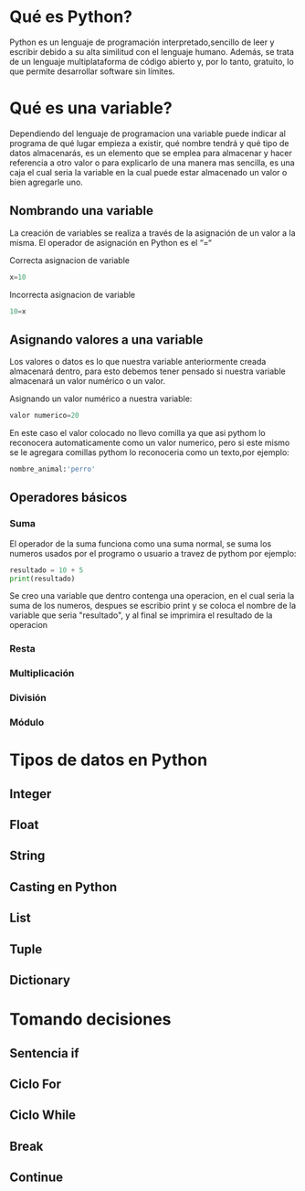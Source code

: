 # Qué es Python?
Python es un lenguaje de programación interpretado,sencillo de leer y escribir debido a su alta similitud con el lenguaje humano. Además, se trata de un lenguaje multiplataforma de código abierto y, por lo tanto, gratuito, lo que permite desarrollar software sin límites.
# Qué es una variable?
Dependiendo del lenguaje de programacion una variable puede indicar al programa de qué lugar empieza a existir, qué nombre tendrá y qué tipo de datos almacenarás, es un elemento que se emplea para almacenar y hacer referencia a otro valor o para explicarlo de una manera mas sencilla, es una caja el cual seria la variable  en la cual puede estar almacenado un valor o bien agregarle uno.
## Nombrando una variable
La creación de variables se realiza a través de la asignación de un valor a la misma. El operador de asignación en Python es el “=“

Correcta asignacion de variable
```python
x=10
```
Incorrecta asignacion de variable
```python
10=x
```
## Asignando valores a una variable
Los valores o datos es lo que nuestra variable anteriormente creada almacenará dentro, para esto debemos tener pensado si nuestra variable almacenará un valor numérico o un valor.

Asignando un valor numérico a nuestra variable:
```python
valor numerico=20
```
En este caso  el valor colocado no llevo comilla ya que asi pythom lo reconocera automaticamente como un valor numerico, pero si este mismo se le agregara comillas pythom lo reconoceria como un texto,por ejemplo:
```python
nombre_animal:'perro'
```
## Operadores básicos

### Suma
El operador de la suma  funciona como una suma normal, se suma los numeros usados por el programo o usuario a travez de pythom por ejemplo:
```python
resultado = 10 + 5
print(resultado)
```
Se creo una variable que dentro contenga una operacion, en el cual seria la suma de los numeros, despues se escribio print y se coloca el nombre de la variable que seria "resultado", y al final se imprimira el resultado de la operacion

### Resta

### Multiplicación

### División

### Módulo

# Tipos de datos en Python

## Integer

## Float

## String

## Casting en Python

## List

## Tuple

## Dictionary

# Tomando decisiones

## Sentencia if

## Ciclo For

## Ciclo While

## Break

## Continue
